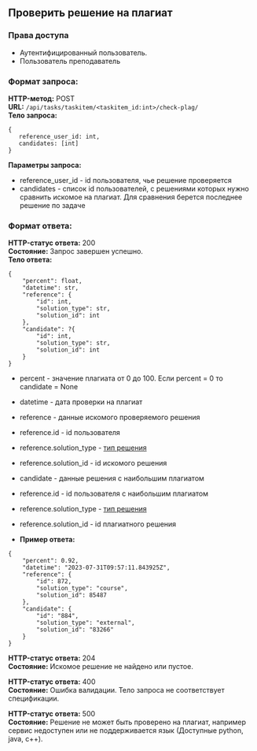  ## Проверить решение на плагиат
 
### Права доступа
- Аутентифицированный пользователь.
- Пользователь преподаватель

### Формат запроса:
**HTTP-метод:** POST  
**URL:** ```/api/tasks/taskitem/<taskitem_id:int>/check-plag/```  
**Тело запроса:**
```
{
   reference_user_id: int,
   candidates: [int]
}
```
**Параметры запроса:**
- reference_user_id - id пользователя, чье решение проверяется
- candidates - список id пользователей, с решениями которых нужно сравнить искомое на плагиат. Для сравнения берется последнее решение по задаче

### Формат ответа:

**HTTP-статус ответа:** 200  
**Состояние:** Запрос завершен успешно.  
**Тело ответа:**
```
{
    "percent": float,
    "datetime": str,
    "reference": {
        "id": int,
        "solution_type": str,
        "solution_id": int
    },
    "candidate": ?{
        "id": int,
        "solution_type": str,
        "solution_id": int
    }
}
```
- percent - значение плагиата от 0 до 100. Если percent = 0 то candidate = None
- datetime - дата проверки на плагиат
- reference - данные искомого проверяемого решения
- reference.id - id пользователя
- reference.solution_type - [тип решения](../constants.md)
- reference.solution_id - id искомого решения
- candidate - данные решения с наибольшим плагиатом
- reference.id - id пользователя с наибольшим плагиатом
- reference.solution_type - [тип решения](../constants.md)
- reference.solution_id - id плагиатного решения

- **Пример ответа:**
```
{
    "percent": 0.92,
    "datetime": "2023-07-31T09:57:11.843925Z",
    "reference": {
        "id": 872,
        "solution_type": "course",
        "solution_id": 85487
    },
    "candidate": {
        "id": "884",
        "solution_type": "external",
        "solution_id": "83266"
    }
}
```

**HTTP-статус ответа:** 204    
**Состояние:** Искомое решение не найдено или пустое.

**HTTP-статус ответа:** 400    
**Состояние:** Ошибка валидации. Тело запроса не соответствует спецификации.  

**HTTP-статус ответа:** 500    
**Состояние:** Решение не может быть проверено на плагиат, например сервис недоступен или не поддерживается язык (Доступные python, java, c++).  
